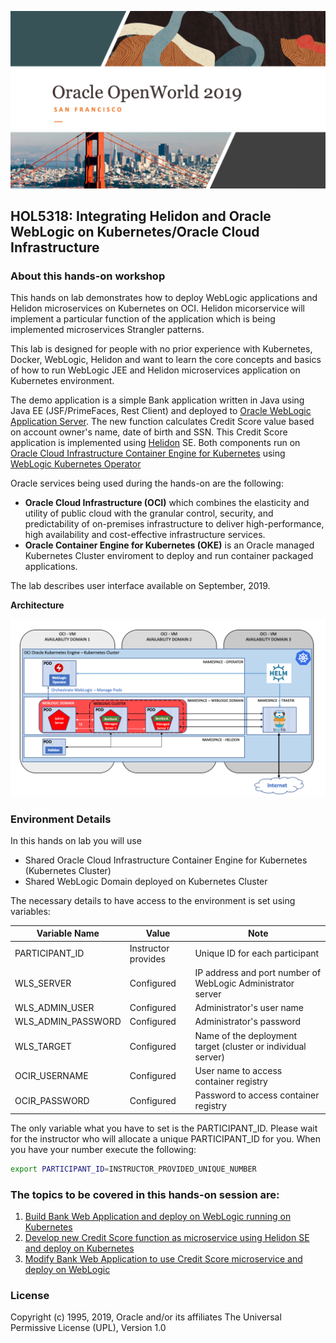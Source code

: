 ![](tutorials/images/hol.logo.png)

## HOL5318: Integrating Helidon and Oracle WebLogic on Kubernetes/Oracle Cloud Infrastructure ##

### About this hands-on workshop ###

This hands on lab demonstrates how to deploy WebLogic applications and Helidon microservices on Kubernetes on OCI. Helidon micorservice will implement a particular function of the application which is being implemented microservices Strangler patterns.

This lab is designed for people with no prior experience with Kubernetes, Docker, WebLogic, Helidon and want to learn the core concepts and basics of how to run WebLogic JEE and Helidon microservices application on Kubernetes environment.

The demo application is a simple Bank application written in Java using Java EE (JSF/PrimeFaces, Rest Client) and deployed to [Oracle WebLogic Application Server](https://www.oracle.com/middleware/technologies/weblogic.html).
The new function calculates Credit Score value based on account owner's name, date of birth and SSN. This Credit Score  application is implemented using [Helidon](https://helidon.io/#/) SE.
Both components run on [Oracle Cloud Infrastructure Container Engine for Kubernetes](https://docs.cloud.oracle.com/iaas/Content/ContEng/Concepts/contengoverview.htm) using [WebLogic Kubernetes Operator](https://github.com/oracle/weblogic-kubernetes-operator)

Oracle services being used during the hands-on are the following:

+ **Oracle Cloud Infrastructure (OCI)** which combines the elasticity and utility of public cloud with the granular control, security, and predictability of on-premises infrastructure to deliver high-performance, high availability and cost-effective infrastructure services.
+ **Oracle Container Engine for Kubernetes (OKE)** is an Oracle managed Kubernetes Cluster enviroment to deploy and run container packaged applications.

The lab describes user interface available on September, 2019.

**Architecture**

![](tutorials/images/architecture.png)

### Environment Details ###

In this hands on lab you will use
- Shared Oracle Cloud Infrastructure Container Engine for Kubernetes (Kubernetes Cluster)
- Shared WebLogic Domain deployed on Kubernetes Cluster

The necessary details to have access to the environment is set using variables:

|Variable Name|Value|Note|
| ----------- | --- | -- |
|PARTICIPANT_ID|Instructor provides|Unique ID for each participant|
|WLS_SERVER|Configured|IP address and port number of WebLogic Administrator server
|WLS_ADMIN_USER|Configured|Administrator's user name|
|WLS_ADMIN_PASSWORD|Configured|Administrator's password|
|WLS_TARGET|Configured| Name of the deployment target (cluster or individual server)|
|OCIR_USERNAME|Configured|User name to access container registry|
|OCIR_PASSWORD|Configured|Password to access container registry|

The only variable what you have to set is the PARTICIPANT_ID. Please wait for the instructor who will allocate a unique PARTICIPANT_ID for you. When you have your number execute the following:
```bash
export PARTICIPANT_ID=INSTRUCTOR_PROVIDED_UNIQUE_NUMBER
```


### The topics to be covered in this hands-on session are: ###

1. [Build Bank Web Application and deploy on WebLogic running on Kubernetes](tutorials/1.build.bank.webapp.md)
2. [Develop new Credit Score function as microservice using Helidon SE and deploy on Kubernetes](2.build.creditscore.helidon.microservice.md)
3. [Modify Bank Web Application to use Credit Score microservice and deploy on WebLogic](3.modify.bank.webapp.md)

### License ###
Copyright (c) 1995, 2019, Oracle and/or its affiliates
The Universal Permissive License (UPL), Version 1.0
